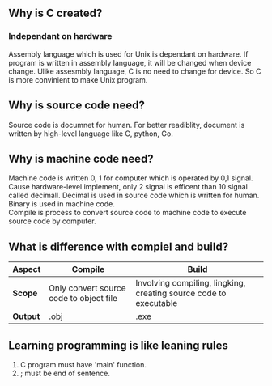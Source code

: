 ## Why is C created?

### Independant on hardware   
Assembly language which is used for Unix is dependant on hardware. If program is written in assembly language, it will be changed when device change.
Ulike assesmbly language, C is no need to change for device. So C is more convinient to make Unix program.


## Why is source code need?
Source code is documnet for human. For better readiblity, document is written by high-level language like C, python, Go.


## Why is machine code need?
Machine code is written 0, 1 for computer which is operated by 0,1 signal. Cause hardware-level implement, only 2 signal is efficent than 10 signal called decimall. Decimal is used in source code which is written for human. Binary is used in machine code.   
Compile is process to convert source code to machine code to execute source code by computer.


## What is difference with compiel and build?

|Aspect            |Compile                                |Build                                                             |
|------------------|---------------------------------------|------------------------------------------------------------------|
|**Scope**         |Only convert source code to object file| Involving compiling, lingking, creating source code to executable|
|**Output**        |.obj                                   |.exe                                                              |


## Learning programming is like leaning rules
1. C program must have 'main' function.
2. ; must be end of sentence.
